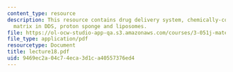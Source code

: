 ```yaml
---
content_type: resource
description: This resource contains drug delivery system, chemically-controlled DDS,
  matrix in DDS, proton sponge and liposomes.
file: https://ol-ocw-studio-app-qa.s3.amazonaws.com/courses/3-051j-materials-for-biomedical-applications-spring-2006/9469ec2a04c74eca3d1ca40557376ed4_lecture18.pdf
file_type: application/pdf
resourcetype: Document
title: lecture18.pdf
uid: 9469ec2a-04c7-4eca-3d1c-a40557376ed4
---
```

